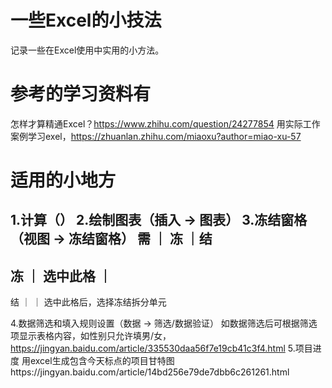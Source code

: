 # 一些Excel的小技法
记录一些在Excel使用中实用的小方法。
# 参考的学习资料有
怎样才算精通Excel？https://www.zhihu.com/question/24277854
用实际工作案例学习exel，https://zhuanlan.zhihu.com/miaoxu?author=miao-xu-57 
# 适用的小地方
1.计算（）
2.绘制图表（插入 -> 图表）
3.冻结窗格（视图 -> 冻结窗格）
  需 ｜  冻       ｜结
  -------------------------
  冻 ｜ 选中此格  ｜
  -------------------------
  结 ｜           ｜           选中此格后，选择冻结拆分单元
  
4.数据筛选和填入规则设置（数据 -> 筛选/数据验证）
  如数据筛选后可根据筛选项显示表格内容，如性别只允许填男/女，https://jingyan.baidu.com/article/335530daa56f7e19cb41c3f4.html
5.项目进度
  用excel生成包含今天标点的项目甘特图https://jingyan.baidu.com/article/14bd256e79de7dbb6c261261.html
